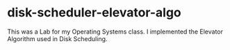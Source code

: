 # disk-scheduler-elevator-algo
This was a Lab for my Operating Systems class. I implemented the Elevator Algorithm used in Disk Scheduling.
